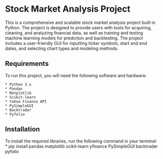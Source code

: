 # Stock Market Analysis Project
This is a comprehensive and scalable stock market analysis project built in Python. The project is designed to provide users with tools for acquiring, cleaning, and analyzing financial data, as well as training and testing machine learning models for prediction and backtesting. The project includes a user-friendly GUI for inputting ticker symbols, start and end dates, and selecting chart types and modeling methods.
## Requirements
To run this project, you will need the following software and hardware:

    * Python 3.x
    * Pandas
    * Matplotlib
    * Scikit-learn
    * Yahoo Finance API
    * PySimpleGUI
    * Backtrader
    * Pyfolio
## Installation
To install the required libraries, run the following command in your terminal:
    * pip install pandas matplotlib scikit-learn yfinance PySimpleGUI backtrader pyfolio
